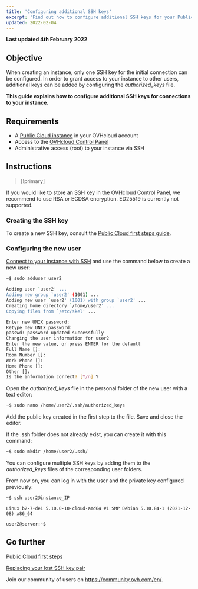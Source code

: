 ```yaml
---
title: 'Configuring additional SSH keys'
excerpt: 'Find out how to configure additional SSH keys for your Public Cloud instance'
updated: 2022-02-04
---
```


**Last updated 4th February 2022**

## Objective
 
When creating an instance, only one SSH key for the initial connection can be configured. In order to grant access to your instance to other users, additional keys can be added by configuring the *authorized_keys* file.

**This guide explains how to configure additional SSH keys for connections to your instance.**

## Requirements

- A [Public Cloud instance](https://www.ovhcloud.com/en-ie/public-cloud/) in your OVHcloud account
- Access to the [OVHcloud Control Panel](https://www.ovh.com/auth/?action=gotomanager&from=https://www.ovh.ie/&ovhSubsidiary=ie)
- Administrative access (root) to your instance via SSH

## Instructions

> [!primary]
>
If you would like to store an SSH key in the OVHcloud Control Panel, we recommend to use RSA or ECDSA encryption. ED25519 is currently not supported.
>

### Creating the SSH key

To create a new SSH key, consult the [Public Cloud first steps guide](/pages/platform/public-cloud/public-cloud-first-steps).

### Configuring the new user

[Connect to your instance with SSH](/pages/platform/public-cloud/public-cloud-first-steps#connect-to-instance) and use the command below to create a new user:

```bash
~$ sudo adduser user2

Adding user `user2' ...
Adding new group `user2' (1001) ...
Adding new user `user2' (1001) with group `user2' ...
Creating home directory `/home/user2' ...
Copying files from `/etc/skel' ...

Enter new UNIX password:
Retype new UNIX password:
passwd: password updated successfully
Changing the user information for user2
Enter the new value, or press ENTER for the default
Full Name []:
Room Number []:
Work Phone []:
Home Phone []:
Other []:
Is the information correct? [Y/n] Y
```

Open the *authorized_keys* file in the personal folder of the new user with a text editor:

```bash
~$ sudo nano /home/user2/.ssh/authorized_keys
```

Add the public key created in the first step to the file. Save and close the editor.

If the .ssh folder does not already exist, you can create it with this command:

```bash
~$ sudo mkdir /home/user2/.ssh/
```

You can configure multiple SSH keys by adding them to the *authorized_keys* files of the corresponding user folders.

From now on, you can log in with the user and the private key configured previously:

```bash
~$ ssh user2@instance_IP
```
```console
Linux b2-7-de1 5.10.0-10-cloud-amd64 #1 SMP Debian 5.10.84-1 (2021-12-08) x86_64

user2@server:~$
```


## Go further

[Public Cloud first steps](/pages/platform/public-cloud/public-cloud-first-steps)

[Replacing your lost SSH key pair](/pages/platform/public-cloud/replacing_lost_ssh_key)

Join our community of users on <https://community.ovh.com/en/>.
